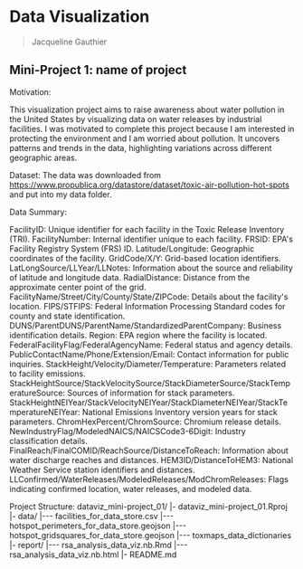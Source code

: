 # Data Visualization 

> Jacqueline Gauthier 

## Mini-Project 1: name of project


Motivation:

This visualization project aims to raise awareness about water pollution in the United States by visualizing data on water releases by industrial facilities. I was motivated to complete this project because I am interested in protecting the environment and I am worried about pollution. It uncovers patterns and trends in the data, highlighting variations across different geographic areas.


Dataset:
The data was downloaded from https://www.propublica.org/datastore/dataset/toxic-air-pollution-hot-spots and put into my data folder.

Data Summary:

FacilityID: Unique identifier for each facility in the Toxic Release Inventory (TRI).
FacilityNumber: Internal identifier unique to each facility.
FRSID: EPA's Facility Registry System (FRS) ID.
Latitude/Longitude: Geographic coordinates of the facility.
GridCode/X/Y: Grid-based location identifiers.
LatLongSource/LLYear/LLNotes: Information about the source and reliability of latitude and longitude data.
RadialDistance: Distance from the approximate center point of the grid.
FacilityName/Street/City/County/State/ZIPCode: Details about the facility's location.
FIPS/STFIPS: Federal Information Processing Standard codes for county and state identification.
DUNS/ParentDUNS/ParentName/StandardizedParentCompany: Business identification details.
Region: EPA region where the facility is located.
FederalFacilityFlag/FederalAgencyName: Federal status and agency details.
PublicContactName/Phone/Extension/Email: Contact information for public inquiries.
StackHeight/Velocity/Diameter/Temperature: Parameters related to facility emissions.
StackHeightSource/StackVelocitySource/StackDiameterSource/StackTemperatureSource: Sources of information for stack parameters.
StackHeightNEIYear/StackVelocityNEIYear/StackDiameterNEIYear/StackTemperatureNEIYear: National Emissions Inventory version years for stack parameters.
ChromHexPercent/ChromSource: Chromium release details.
NewIndustryFlag/ModeledNAICS/NAICSCode3-6Digit: Industry classification details.
FinalReach/FinalCOMID/ReachSource/DistanceToReach: Information about water discharge reaches and distances.
HEM3ID/DistanceToHEM3: National Weather Service station identifiers and distances.
LLConfirmed/WaterReleases/ModeledReleases/ModChromReleases: Flags indicating confirmed location, water releases, and modeled data.



Project Structure:
dataviz_mini-project_01/
|- dataviz_mini-project_01.Rproj
|- data/
|--- facilities_for_data_store.csv
|--- hotspot_perimeters_for_data_store.geojson
|--- hotspot_gridsquares_for_data_store.geojson
|--- toxmaps_data_dictionaries
|- report/
|--- rsa_analysis_data_viz.nb.Rmd
|--- rsa_analysis_data_viz.nb.html 
|- README.md


